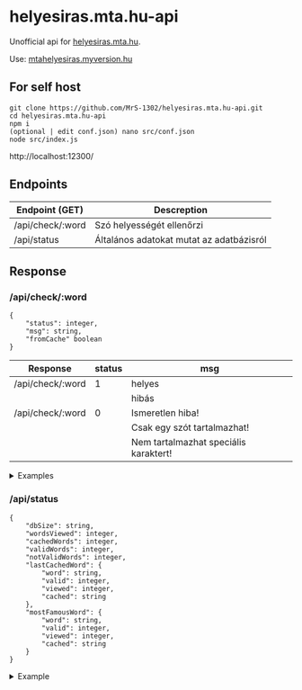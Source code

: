 # helyesiras.mta.hu-api
Unofficial api for [helyesiras.mta.hu](https://helyesiras.mta.hu/helyesiras/default/suggest).

Use: [mtahelyesiras.myversion.hu](https://mtahelyesiras.myversion.hu)

## For self host

```
git clone https://github.com/MrS-1302/helyesiras.mta.hu-api.git
cd helyesiras.mta.hu-api
npm i
(optional | edit conf.json) nano src/conf.json
node src/index.js
```

http://localhost:12300/

## Endpoints

| Endpoint (GET) | Descreption |
| --- | --- |
| /api/check/:word | Szó helyességét ellenőrzi |
| /api/status | Általános adatokat mutat az adatbázisról |

## Response

### /api/check/:word

```
{
    "status": integer,
    "msg": string,
    "fromCache" boolean
}
```

| Response | status | msg |
| --- | --- | --- |
| /api/check/:word | 1 | helyes |
|  |  | hibás |
| /api/check/:word | 0 | Ismeretlen hiba! |
|  |  | Csak egy szót tartalmazhat! |
|  |  | Nem tartalmazhat speciális karaktert! |

<details>
    <summary>Examples</summary>

+ **/api/check/Enikő**

```json
{
    "status": 1,
    "msg": "helyes",
    "fromCache": false
}
```
+ **/api/check/enikő**
    
```json
{
    "status": 1,
    "msg": "hibás",
    "fromCache": true
}
```
+ **/api/check/alma_hello**
    
```json
{
    "status": 0,
    "msg": "Nem tartalmazhat speciális karaktert!",
    "fromCache": false
}
```
</details>

### /api/status

```
{
    "dbSize": string,
    "wordsViewed": integer,
    "cachedWords": integer,
    "validWords": integer,
    "notValidWords": integer,
    "lastCachedWord": {
        "word": string,
        "valid": integer,
        "viewed": integer,
        "cached": string
    },
    "mostFamousWord": {
        "word": string,
        "valid": integer,
        "viewed": integer,
        "cached": string
    }
}
```

<details>
    <summary>Example</summary>
    
```json
    {
        "dbSize": "0.01 MB",
        "wordsViewed": 9,
        "cachedWords": 4,
        "validWords": 4,
        "notValidWords": 0,
        "lastCachedWord": {
            "word": "körte",
            "valid": 1,
            "viewed": 1,
            "cached": "2024-08-16 10:44:50"
        },
        "mostFamousWord": {
            "word": "alma",
            "valid": 1,
            "viewed": 5,
            "cached": "2024-08-16 10:17:17"
        }
    }
```
</details>
